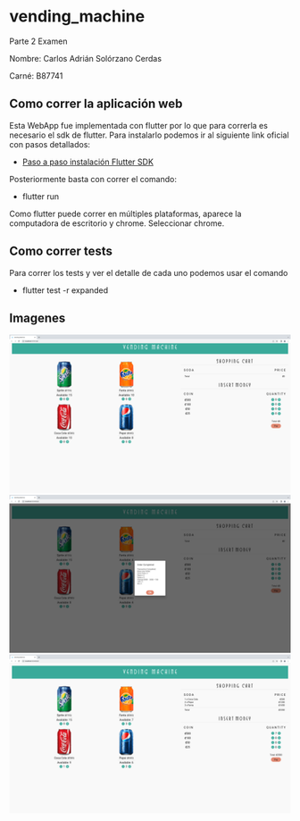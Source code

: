 # vending_machine

Parte 2 Examen 

Nombre: Carlos Adrián Solórzano Cerdas

Carné: B87741

## Como correr  la aplicación web
Esta WebApp fue implementada con flutter por lo que para correrla es necesario el sdk de flutter.
Para instalarlo podemos ir al siguiente link oficial con pasos detallados:

- [Paso a paso instalación Flutter SDK](https://docs.flutter.dev/get-started/install)

Posteriormente basta con correr el comando:
- flutter run

Como flutter puede correr en múltiples plataformas, aparece la computadora de escritorio y chrome.
Seleccionar chrome.

## Como correr  tests
Para correr los tests y ver el detalle de cada uno podemos usar el comando

- flutter test -r expanded 
## Imagenes
![Alt text](Entregable/AppScreenshots/ss1.png)
![Alt text](Entregable/AppScreenshots/ss2.png)
![Alt text](Entregable/AppScreenshots/ss3.png)
